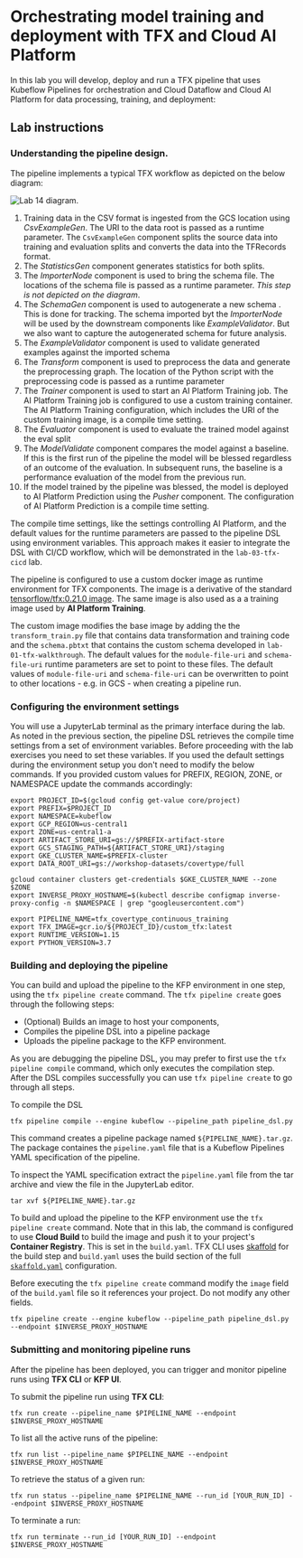# Orchestrating model training and deployment with TFX and Cloud AI Platform

In this lab you will develop, deploy and run a TFX pipeline that uses Kubeflow Pipelines for orchestration and Cloud Dataflow and Cloud AI Platform for data processing, training, and deployment:


## Lab instructions

### Understanding the pipeline design.

The pipeline implements a typical TFX workflow as depicted on the below diagram:

![Lab 14 diagram](/images/lab-14-diagram.png).

1. Training data in the CSV format is ingested from the GCS location using *CsvExampleGen*. The URI to the data root is passed as a runtime parameter. The `CsvExampleGen` component splits the source data into training and evaluation splits and converts the data into the TFRecords format.
2. The *StatisticsGen* component generates statistics for both splits.
3. The *ImporterNode* component is used to bring the schema file. The locations of the schema file is passed as a runtime parameter. *This step is not depicted on the diagram*.
4. The *SchemaGen* component is used to autogenerate a new schema . This is done for tracking. The schema imported byt the *ImporterNode* will be used by the downstream components like *ExampleValidator*. But we also want to capture the autogenerated schema for future analysis.
5. The *ExampleValidator* component is used to validate generated examples against the imported schema
6. The *Transform* component is used to preprocess the data and generate the preprocessing graph. The location of the Python script with the preprocessing code is passed as a runtime parameter
7. The *Trainer* component is used to start an AI Platform Training job. The AI Platform Training job is configured to use a custom training container. The AI Platform Training configuration, which includes the URI of the custom training image, is a compile time setting. 
8. The *Evaluator* component is used to evaluate the trained model against the eval split
9. The *ModelValidate* component compares the model against a baseline. If this is the first run of the pipeline the model will be blessed regardless of an outcome of the evaluation. In subsequent runs, the baseline is a performance evaluation of the model from the previous run.
10. If the model trained by the pipeline was blessed, the model is deployed to AI Platform Prediction using the *Pusher* component. The configuration of AI Platform Prediction is a compile time setting.

The compile time settings, like the settings controlling AI Platform, and the default values for the runtime parameters are passed to the pipeline DSL using environment variables. This approach makes it easier to integrate the DSL with CI/CD workflow, which will be demonstrated in the `lab-03-tfx-cicd` lab.

The pipeline is configured to use a custom docker image as runtime environment for TFX components. The  image is a derivative of the standard [tensorflow/tfx:0.21.0 image](https://hub.docker.com/r/tensorflow/tfx). The same image is also used as a a training image used by **AI Platform Training**.

The custom image modifies the base image by adding the  the `transform_train.py` file that contains data transformation and training code and the `schema.pbtxt` that contains the custom schema developed in `lab-01-tfx-walkthrough`. The default values for the `module-file-uri` and `schema-file-uri` runtime parameters are set to point to these files. The default values of `module-file-uri` and `schema-file-uri` can be overwritten to point to other locations - e.g. in GCS - when creating a pipeline run.

### Configuring the environment settings

You will use a JupyterLab terminal as the primary interface during the lab. As noted in the previous section, the pipeline DSL retrieves the compile time settings from a set of environment variables. Before proceeding with the lab exercises you need to set these variables. If you used the default settings during the environment setup you don't need to modify the below commands. If you provided custom values for PREFIX, REGION, ZONE, or NAMESPACE update the commands accordingly:
```
export PROJECT_ID=$(gcloud config get-value core/project)
export PREFIX=$PROJECT_ID
export NAMESPACE=kubeflow
export GCP_REGION=us-central1
export ZONE=us-central1-a
export ARTIFACT_STORE_URI=gs://$PREFIX-artifact-store
export GCS_STAGING_PATH=${ARTIFACT_STORE_URI}/staging
export GKE_CLUSTER_NAME=$PREFIX-cluster
export DATA_ROOT_URI=gs://workshop-datasets/covertype/full

gcloud container clusters get-credentials $GKE_CLUSTER_NAME --zone $ZONE
export INVERSE_PROXY_HOSTNAME=$(kubectl describe configmap inverse-proxy-config -n $NAMESPACE | grep "googleusercontent.com")

export PIPELINE_NAME=tfx_covertype_continuous_training
export TFX_IMAGE=gcr.io/${PROJECT_ID}/custom_tfx:latest
export RUNTIME_VERSION=1.15
export PYTHON_VERSION=3.7
```



### Building and deploying the pipeline

You can build and upload the pipeline to the KFP environment in one step, using the `tfx pipeline create` command. The `tfx pipeline create` goes through the following steps:
- (Optional) Builds an image to host your components, 
- Compiles the pipeline DSL into a pipeline package 
- Uploads the pipeline package to the KFP environment.

As you are debugging the pipeline DSL, you may prefer to first use the `tfx pipeline compile` command, which only executes the compilation step. After the DSL compiles successfully you can use `tfx pipeline create` to go through all steps.

To compile the DSL
```
tfx pipeline compile --engine kubeflow --pipeline_path pipeline_dsl.py
```
This command creates a pipeline package named `${PIPELINE_NAME}.tar.gz`. The package containes the `pipeline.yaml` file that is a Kubeflow Pipelines YAML specification of the pipeline. 

To inspect the YAML specification extract the `pipeline.yaml` file from the tar archive and view the file in the JupyterLab editor.
```
tar xvf ${PIPELINE_NAME}.tar.gz
```

To build and upload the pipeline to the KFP environment use the `tfx pipeline create` command. Note that in this lab, the command is configured to use **Cloud Build** to build the image and push it to your project's **Container Registry**. This is set in the `build.yaml`. TFX CLI uses [skaffold](https://skaffold.dev/) for the build step and `build.yaml` uses the build section of the full [`skaffold.yaml`](https://skaffold.dev/docs/design/config/) configuration.

Before executing the `tfx pipeline create` command modify the `image` field of the `build.yaml` file so it references your project. Do not modify any other fields.

```
tfx pipeline create --engine kubeflow --pipeline_path pipeline_dsl.py --endpoint $INVERSE_PROXY_HOSTNAME
```



### Submitting and monitoring pipeline runs

After the pipeline has been deployed, you can trigger and monitor pipeline runs using **TFX CLI** or **KFP UI**.

To submit the pipeline run using **TFX CLI**:
```
tfx run create --pipeline_name $PIPELINE_NAME --endpoint $INVERSE_PROXY_HOSTNAME
```

To list all the active runs of the pipeline:
```
tfx run list --pipeline_name $PIPELINE_NAME --endpoint $INVERSE_PROXY_HOSTNAME
```

To retrieve the status of a given run:
```
tfx run status --pipeline_name $PIPELINE_NAME --run_id [YOUR_RUN_ID] --endpoint $INVERSE_PROXY_HOSTNAME
```
 To terminate a run:
 ```
 tfx run terminate --run_id [YOUR_RUN_ID] --endpoint $INVERSE_PROXY_HOSTNAME
 ```


